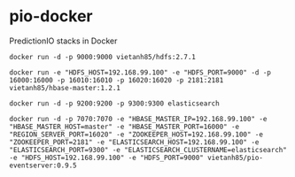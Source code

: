 # pio-docker
PredictionIO stacks in Docker

`docker run -d -p 9000:9000 vietanh85/hdfs:2.7.1`

`docker run -e "HDFS_HOST=192.168.99.100" -e "HDFS_PORT=9000" -d -p 16000:16000 -p 16010:16010 -p 16020:16020 -p 2181:2181 vietanh85/hbase-master:1.2.1`

`docker run -d -p 9200:9200 -p 9300:9300 elasticsearch`

`docker run -d -p 7070:7070 -e "HBASE_MASTER_IP=192.168.99.100" -e "HBASE_MASTER_HOST=master" -e "HBASE_MASTER_PORT=16000" -e "REGION_SERVER_PORT=16020" -e "ZOOKEEPER_HOST=192.168.99.100" -e "ZOOKEEPER_PORT=2181" -e "ELASTICSEARCH_HOST=192.168.99.100" -e "ELASTICSEARCH_PORT=9300" -e "ELASTICSEARCH_CLUSTERNAME=elasticsearch" -e "HDFS_HOST=192.168.99.100" -e "HDFS_PORT=9000" vietanh85/pio-eventserver:0.9.5`